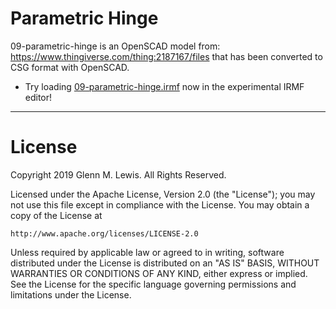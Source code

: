 # Parametric Hinge

09-parametric-hinge is an OpenSCAD model from:
https://www.thingiverse.com/thing:2187167/files
that has been converted to CSG format with OpenSCAD.

* Try loading [09-parametric-hinge.irmf](https://gmlewis.github.io/irmf-editor/?s=github.com/gmlewis/go-csg/blob/master/examples/09-parametric-hinge/09-parametric-hinge.irmf) now in the experimental IRMF editor!

---

# License

Copyright 2019 Glenn M. Lewis. All Rights Reserved.

Licensed under the Apache License, Version 2.0 (the "License");
you may not use this file except in compliance with the License.
You may obtain a copy of the License at

    http://www.apache.org/licenses/LICENSE-2.0

Unless required by applicable law or agreed to in writing, software
distributed under the License is distributed on an "AS IS" BASIS,
WITHOUT WARRANTIES OR CONDITIONS OF ANY KIND, either express or implied.
See the License for the specific language governing permissions and
limitations under the License.
